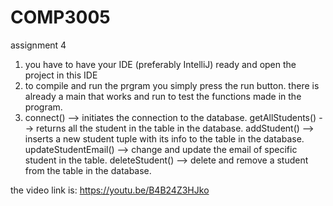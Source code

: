 # COMP3005

assignment 4 

1. you have to have your IDE (preferably IntelliJ) ready and open the project in this IDE
2. to compile and run the prgram you simply press the run button. there is already a main that works and run to test the functions made in the program.
3. 
	connect() --> initiates the connection to the database.
	getAllStudents() --> returns all the student in the table in the database.
	addStudent() --> inserts a new student tuple with its info to the table in the database.
	updateStudentEmail() --> change and update the email of specific student in the table.
	deleteStudent() --> delete and remove a student from the table in the database.


 the video link is:
https://youtu.be/B4B24Z3HJko



